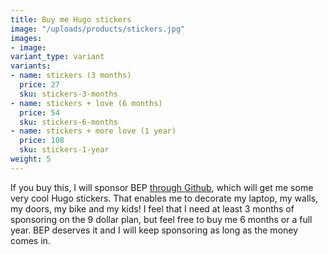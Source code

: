 ```yaml
---
title: Buy me Hugo stickers
image: "/uploads/products/stickers.jpg"
images:
- image:
variant_type: variant
variants:
- name: stickers (3 months)
  price: 27
  sku: stickers-3-months
- name: stickers + love (6 months)
  price: 54
  sku: stickers-6-months
- name: stickers + more love (1 year)
  price: 108
  sku: stickers-1-year
weight: 5
---
```


If you buy this, I will sponsor BEP [through Github](https://github.com/sponsors/bep), which will get me some very cool Hugo stickers. That enables me to decorate my laptop, my walls, my doors, my bike and my kids! I feel that I need at least 3 months of sponsoring on the 9 dollar plan, but feel free to buy me 6 months or a full year. BEP deserves it and I will keep sponsoring as long as the money comes in.
